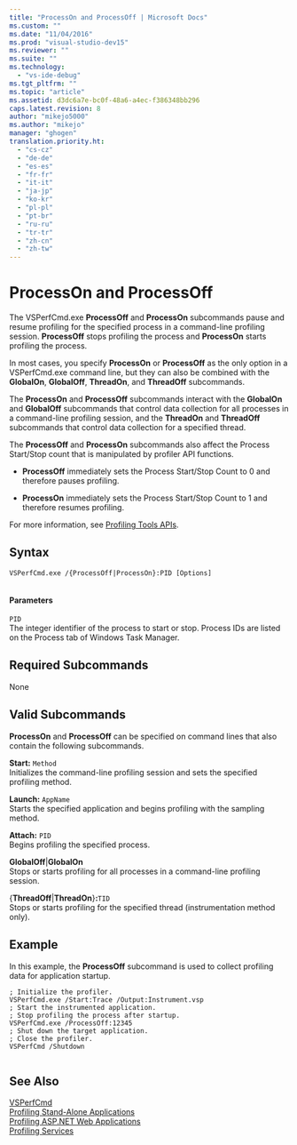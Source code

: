 ```yaml
---
title: "ProcessOn and ProcessOff | Microsoft Docs"
ms.custom: ""
ms.date: "11/04/2016"
ms.prod: "visual-studio-dev15"
ms.reviewer: ""
ms.suite: ""
ms.technology: 
  - "vs-ide-debug"
ms.tgt_pltfrm: ""
ms.topic: "article"
ms.assetid: d3dc6a7e-bc0f-48a6-a4ec-f386348bb296
caps.latest.revision: 8
author: "mikejo5000"
ms.author: "mikejo"
manager: "ghogen"
translation.priority.ht: 
  - "cs-cz"
  - "de-de"
  - "es-es"
  - "fr-fr"
  - "it-it"
  - "ja-jp"
  - "ko-kr"
  - "pl-pl"
  - "pt-br"
  - "ru-ru"
  - "tr-tr"
  - "zh-cn"
  - "zh-tw"
---
```

# ProcessOn and ProcessOff
The VSPerfCmd.exe **ProcessOff** and **ProcessOn** subcommands pause and resume profiling for the specified process in a command-line profiling session. **ProcessOff** stops profiling the process and **ProcessOn** starts profiling the process.  
  
 In most cases, you specify **ProcessOn** or **ProcessOff** as the only option in a VSPerfCmd.exe command line, but they can also be combined with the **GlobalOn**, **GlobalOff**, **ThreadOn**, and **ThreadOff** subcommands.  
  
 The **ProcessOn** and **ProcessOff** subcommands interact with the **GlobalOn** and **GlobalOff** subcommands that control data collection for all processes in a command-line profiling session, and the **ThreadOn** and **ThreadOff** subcommands that control data collection for a specified thread.  
  
 The **ProcessOff** and **ProcessOn** subcommands also affect the Process Start/Stop count that is manipulated by profiler API functions.  
  
-   **ProcessOff** immediately sets the Process Start/Stop Count to 0 and therefore pauses profiling.  
  
-   **ProcessOn** immediately sets the Process Start/Stop Count to 1 and therefore resumes profiling.  
  
 For more information, see [Profiling Tools APIs](../profiling/profiling-tools-apis.md).  
  
## Syntax  
  
```  
VSPerfCmd.exe /{ProcessOff|ProcessOn}:PID [Options]  
  
```  
  
#### Parameters  
 `PID`  
 The integer identifier of the process to start or stop. Process IDs are listed on the Process tab of Windows Task Manager.  
  
## Required Subcommands  
 None  
  
## Valid Subcommands  
 **ProcessOn** and **ProcessOff** can be specified on command lines that also contain the following subcommands.  
  
 **Start:** `Method`  
 Initializes the command-line profiling session and sets the specified profiling method.  
  
 **Launch:** `AppName`  
 Starts the specified application and begins profiling with the sampling method.  
  
 **Attach:** `PID`  
 Begins profiling the specified process.  
  
 **GlobalOff**&#124;**GlobalOn**  
 Stops or starts profiling for all processes in a command-line profiling session.  
  
 {**ThreadOff**&#124;**ThreadOn**}**:**`TID`  
 Stops or starts profiling for the specified thread (instrumentation method only).  
  
## Example  
 In this example, the **ProcessOff** subcommand is used to collect profiling data for application startup.  
  
```  
; Initialize the profiler.  
VSPerfCmd.exe /Start:Trace /Output:Instrument.vsp   
; Start the instrumented application.  
; Stop profiling the process after startup.  
VSPerfCmd.exe /ProcessOff:12345  
; Shut down the target application.  
; Close the profiler.  
VSPerfCmd /Shutdown  
  
```  
  
## See Also  
 [VSPerfCmd](../profiling/vsperfcmd.md)   
 [Profiling Stand-Alone Applications](../profiling/command-line-profiling-of-stand-alone-applications.md)   
 [Profiling ASP.NET Web Applications](../profiling/command-line-profiling-of-aspnet-web-applications.md)   
 [Profiling Services](../profiling/command-line-profiling-of-services.md)
